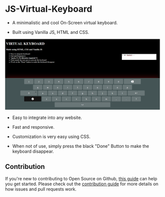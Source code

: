 # JS-Virtual-Keyboard

* A minimalistic and cool On-Screen virtual keyboard.

* Built using Vanilla JS, HTML and CSS.

<div align="center">
    <img src="https://github.com/raghavk16/JS-Virtual-Keyboard/blob/main/keyboard/keyboard_img.png" alt="Keyboard Screen SS" >
</div>

* Easy to integrate into any website.

* Fast and responsive.

* Customization is very easy using CSS.

* When not of use, simply press the black "Done" Button to make the keyboard disappear.

## Contribution

If you're new to contributing to Open Source on Github, [this guide](https://guides.github.com/activities/contributing-to-open-source/) can help you get started. Please check out the [contribution guide](https://gist.github.com/MarcDiethelm/7303312) for more details on how issues and pull requests work.
